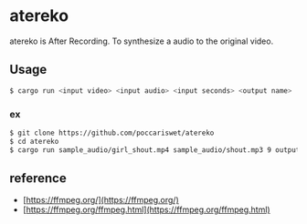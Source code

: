 # atereko

atereko is After Recording.
To synthesize a audio to the original video.

## Usage

```bash
$ cargo run <input video> <input audio> <input seconds> <output name>
```

### ex

```bash
$ git clone https://github.com/poccariswet/atereko
$ cd atereko
$ cargo run sample_audio/girl_shout.mp4 sample_audio/shout.mp3 9 output
```

## reference
- [https://ffmpeg.org/](https://ffmpeg.org/)
- [https://ffmpeg.org/ffmpeg.html](https://ffmpeg.org/ffmpeg.html)
